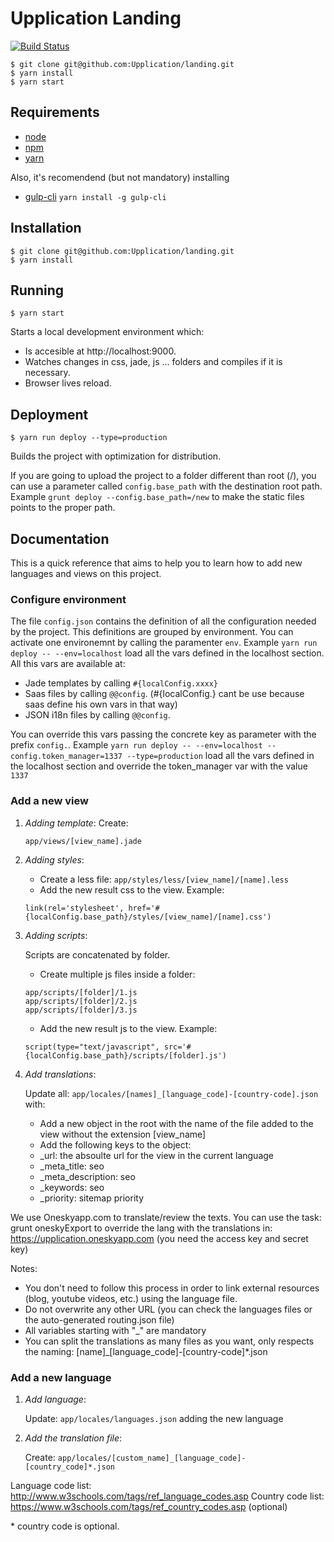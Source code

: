 # Upplication Landing
[![Build Status](https://travis-ci.org/Upplication/landing.svg?branch=develop)](https://travis-ci.org/Upplication/landing)

```
$ git clone git@github.com:Upplication/landing.git
$ yarn install
$ yarn start
```

## Requirements
* [node](http://nodejs.org/)
* [npm](https://docs.npmjs.com/)
* [yarn](https://yarnpkg.com/)

Also, it's recomendend (but not mandatory) installing
* [gulp-cli](http://gulpjs.com/) `yarn install -g gulp-cli`

## Installation
```
$ git clone git@github.com:Upplication/landing.git
$ yarn install
```

## Running
```
$ yarn start
```

Starts a local development environment which:
* Is accesible at http://localhost:9000.
* Watches changes in css, jade, js ... folders and compiles if it is necessary.
* Browser lives reload.

## Deployment
```
$ yarn run deploy --type=production
```

Builds the project with optimization for distribution.

If you are going to upload the project to a folder different than root (/), you can use a parameter called `config.base_path` with the destination root path. Example `grunt deploy --config.base_path=/new` to make the static files points to the proper path.

## Documentation
This is a quick reference that aims to help you to learn how to add new languages and views on this project.

### Configure environment

The file `config.json` contains the definition of all the configuration needed by the project. This definitions are grouped by environment. You can activate one environemnt by calling the paramenter `env`. Example `yarn run deploy -- --env=localhost` load all the vars defined in the localhost section. All this vars are available at:

* Jade templates by calling `#{localConfig.xxxx}`
* Saas files by calling `@@config`. (#{localConfig.} cant be use because saas define his own vars in that way)
* JSON i18n files by calling `@@config`.

You can override this vars passing the concrete key as parameter with the prefix `config.`. Example `yarn run deploy -- --env=localhost --config.token_manager=1337 --type=production` load all the vars defined in the localhost section and override the token_manager var with the value `1337`

### Add a new view

1. *Adding template*: Create:

    `app/views/[view_name].jade`

2. *Adding styles*:

    - Create a less file: `app/styles/less/[view_name]/[name].less`
    - Add the new result css to the view. Example:
    ```
    link(rel='stylesheet', href='#{localConfig.base_path}/styles/[view_name]/[name].css')
    ```

3. *Adding scripts*:

    Scripts are concatenated by folder.
    - Create multiple js files inside a folder:
    ```
    app/scripts/[folder]/1.js
    app/scripts/[folder]/2.js
    app/scripts/[folder]/3.js
    ```
    - Add the new result js to the view. Example:
     ```
    script(type="text/javascript", src='#{localConfig.base_path}/scripts/[folder].js')
    ```

4. *Add translations*:

    Update all: `app/locales/[names]_[language_code]-[country-code].json` with:

    - Add a new object in the root with the name of the file added to the view without the extension [view_name]
    - Add the following keys to the object:
     - _url: the absoulte url for the view in the current language
     - _meta_title: seo
     - _meta_description: seo
     - _keywords: seo
     - _priority: sitemap priority

We use Oneskyapp.com to translate/review the texts. You can use the task: grunt oneskyExport to override the lang with the translations in: https://upplication.oneskyapp.com (you need the access key and secret key)

Notes:

* You don't need to follow this process in order to link external resources (blog, youtube videos, etc.) using the language file.
* Do not overwrite any other URL (you can check the languages files or the auto-generated routing.json file)
* All variables starting with "_" are mandatory
* You can split the translations as many files as you want, only respects the naming: [name]_[language_code]-[country-code]*.json

### Add a new language
1. *Add language*:

    Update: `app/locales/languages.json` adding the new language

2. *Add the translation file*:

    Create: `app/locales/[custom_name]_[language_code]-[country_code]*.json`

Language code list: http://www.w3schools.com/tags/ref_language_codes.asp
Country code list: https://www.w3schools.com/tags/ref_country_codes.asp (optional)

\* country code is optional.